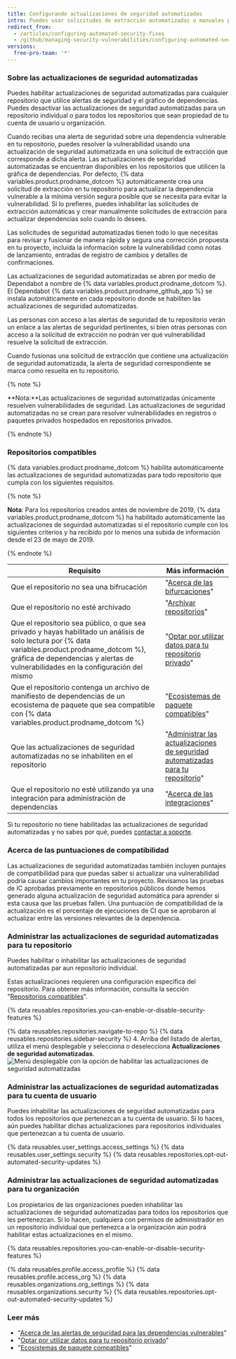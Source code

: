 ```yaml
---
title: Configurando actualizaciones de seguridad automatizadas
intro: Puedes usar solicitudes de extracción automatizadas o manuales para actualizar fácilmente dependencias vulnerables.
redirect_from:
  - /articles/configuring-automated-security-fixes
  - /github/managing-security-vulnerabilities/configuring-automated-security-fixes
versions:
  free-pro-team: '*'
---
```


### Sobre las actualizaciones de seguridad automatizadas

Puedes habilitar actualizaciones de seguridad automatizadas para cualquier repositorio que utilice alertas de seguridad y el gráfico de dependencias. Puedes desactivar las actualizaciones de seguridad automatizadas para un repositorio individual o para todos los repositorios que sean propiedad de tu cuenta de usuario u organización.

Cuando recibas una alerta de seguridad sobre una dependencia vulnerable en tu repositorio, puedes resolver la vulnerabilidad usando una actualización de seguridad automatizada en una solicitud de extracción que corresponde a dicha alerta. Las actualizaciones de seguridad automatizadas se encuentran disponibles en los repositorios que utilicen la gráfica de dependencias. Por defecto, {% data variables.product.prodname_dotcom %} automáticamente crea una solicitud de extracción en tu repositorio para actualizar la dependencia vulnerable a la mínima versión segura posible que se necesita para evitar la vulnerabilidad. Si lo prefieres, puedes inhabilitar las solicitudes de extracción automáticas y crear manualmente solicitudes de extracción para actualizar dependencias solo cuando lo desees.

Las solicitudes de seguridad automatizadas tienen todo lo que necesitas para revisar y fusionar de manera rápida y segura una corrección propuesta en tu proyecto, incluida la información sobre la vulnerabilidad como notas de lanzamiento, entradas de registro de cambios y detalles de confirmaciones.

Las actualizaciones de seguridad automatizadas se abren por medio de Dependabot a nombre de {% data variables.product.prodname_dotcom %}. El Dependabot {% data variables.product.prodname_github_app %} se instala automáticamente en cada repositorio donde se habiliten las actualizaciones de seguridad automatizadas.

Las personas con acceso a las alertas de seguridad de tu repositorio verán un enlace a las alertas de seguridad pertinentes, si bien otras personas con acceso a la solicitud de extracción no podrán ver qué vulnerabilidad resuelve la solicitud de extracción.

Cuando fusionas una solicitud de extracción que contiene una actualización de seguridad automatizada, la alerta de seguridad correspondiente se marca como resuelta en tu repositorio.

{% note %}

**Nota:**Las actualizaciones de seguridad automatizadas únicamente resuelven vulnerabilidades de seguridad. Las actualizaciones de seguridad automatizadas no se crean para resolver vulnerabilidades en registros o paquetes privados hospedados en repositorios privados.

{% endnote %}

### Repositorios compatibles

{% data variables.product.prodname_dotcom %} habilita automáticamente las actualizaciones de seguridad automatizadas para todo repositorio que cumpla con los siguientes requisitos.

{% note %}

**Nota**: Para los repositorios creados antes de noviembre de 2019, {% data variables.product.prodname_dotcom %} ha habilitado automáticamente las actualizaciones de seguirdad automatizadas si el repositorio cumple con los siguientes criterios y ha recibido por lo menos una subida de información desde el 23 de mayo de 2019.

{% endnote %}

| Requisito                                                                                                                                                                                                                                   | Más información                                                                                                                                                                                                                    |
| ------------------------------------------------------------------------------------------------------------------------------------------------------------------------------------------------------------------------------------------- | ---------------------------------------------------------------------------------------------------------------------------------------------------------------------------------------------------------------------------------- |
| Que el repositorio no sea una bifrucación                                                                                                                                                                                                   | "[Acerca de las bifurcaciones](/github/collaborating-with-issues-and-pull-requests/about-forks)"                                                                                                                                   |
| Que el repositorio no esté archivado                                                                                                                                                                                                        | "[Archivar repositorios](/github/creating-cloning-and-archiving-repositories/archiving-repositories)"                                                                                                                              |
| Que el repositorio sea público, o que sea privado y hayas habilitado un análisis de solo lectura por {% data variables.product.prodname_dotcom %}, gráfica de dependencias y alertas de vulnerabilidades en la configuración del mismo | "[Optar por utilizar datos para tu repositorio privado](/github/understanding-how-github-uses-and-protects-your-data/opting-into-or-out-of-data-use-for-your-private-repository#opting-into-data-use-for-your-private-repository)" |
| Que el repositorio contenga un archivo de manifiesto de dependencias de un ecosistema de paquete que sea compatible con {% data variables.product.prodname_dotcom %}                                                                   | "[Ecosistemas de paquete compatibles](/github/visualizing-repository-data-with-graphs/listing-the-packages-that-a-repository-depends-on#supported-package-ecosystems)"                                                             |
| Que las actualizaciones de seguridad automatizadas no se inhabiliten en el repositorio                                                                                                                                                      | "[Administrar las actualizaciones de seguridad automatizadas para tu repositorio](#managing-automated-security-updates-for-your-repository)"                                                                                       |
| Que el repositorio no esté utilizando ya una integración para administración de dependencias                                                                                                                                                | "[Acerca de las integraciones](/github/customizing-your-github-workflow/about-integrations)"                                                                                                                                       |

Si tu repositorio no tiene habilitadas las actualizaciones de seguridad automatizadas y no sabes por qué, puedes [contactar a soporte](https://support.github.com/contact).

### Acerca de las puntuaciones de compatibilidad

Las actualizaciones de seguridad automatizadas también incluyen puntajes de compatibilidad para que puedas saber si actualizar una vulnerabilidad podría causar cambios importantes en tu proyecto. Revisamos las pruebas de IC aprobadas previamente en repositorios públicos donde hemos generado alguna actualización de seguridad automática para aprender si esta causa que las pruebas fallen. Una puntuación de compatibilidad de la actualización es el porcentaje de ejecuciones de CI que se aprobaron al actualizar entre las versiones relevantes de la dependencia.

### Administrar las actualizaciones de seguridad automatizadas para tu repositorio

Puedes habilitar o inhabilitar las actualizaciones de seguridad automatizadas par aun repositorio individual.

Estas actualizaciones requieren una configuración específica del repositorio. Para obtener más información, consulta la sección "[Repositorios compatibles](#supported-repositories)".

{% data reusables.repositories.you-can-enable-or-disable-security-features %}

{% data reusables.repositories.navigate-to-repo %}
{% data reusables.repositories.sidebar-security %}
4. Arriba del listado de alertas, utiliza el menú desplegable y selecciona o deselecciona **Actualizaciones de seguridad automatizadas**. ![Menú desplegable con la opción de habilitar las actualizaciones de seguridad automatizadas](/assets/images/help/repository/enable-automated-security-updates-drop-down.png)

### Administrar las actualizaciones de seguridad automatizadas para tu cuenta de usuario

Puedes inhabilitar las actualizaciones de seguridad automatizadas para todos los repositorios que pertenezcan a tu cuenta de usuario. Si lo haces, aún puedes habilitar dichas actualizaciones para repositorios individuales que pertenezcan a tu cuenta de usuario.

{% data reusables.user_settings.access_settings %}
{% data reusables.user_settings.security %}
{% data reusables.repositories.opt-out-automated-security-updates %}

### Administrar las actualizaciones de seguridad automatizadas para tu organización

Los propietarios de las organizaciones pueden inhabilitar las actualizaciones de seguridad automatizadas para todos los repositorios que les pertenezcan. Si lo hacen, cualquiera con permisos de administrador en un repositorio individual que pertenezca a la organización aún podrá habilitar estas actualizaciones en el mismo.

{% data reusables.repositories.you-can-enable-or-disable-security-features %}

{% data reusables.profile.access_profile %}
{% data reusables.profile.access_org %}
{% data reusables.organizations.org_settings %}
{% data reusables.organizations.security %}
{% data reusables.repositories.opt-out-automated-security-updates %}

### Leer más

- "[Acerca de las alertas de seguridad para las dependencias vulnerables](/articles/about-security-alerts-for-vulnerable-dependencies)"
- "[Optar por utilizar datos para tu repositorio privado](/github/understanding-how-github-uses-and-protects-your-data/opting-into-or-out-of-data-use-for-your-private-repository#opting-into-data-use-for-your-private-repository)"
- "[Ecosistemas de paquete compatibles](/github/visualizing-repository-data-with-graphs/listing-the-packages-that-a-repository-depends-on#supported-package-ecosystems)"

